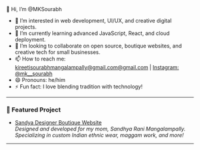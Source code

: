 👋 Hi, I’m @MKSourabh

- 👀 I’m interested in web development, UI/UX, and creative digital projects.
- 🌱 I’m currently learning advanced JavaScript, React, and cloud deployment.
- 💞️ I’m looking to collaborate on open source, boutique websites, and creative tech for small businesses.
- 📫 How to reach me: [kireetisourabhmangalampally@gmail.com@gmail.com](mailto:kireetisourabhmangalampally@gmail.com) | [Instagram: @mk__sourabh](https://instagram.com/mk__sourabh)
- 😄 Pronouns: he/him
- ⚡ Fun fact: I love blending tradition with technology!

---

### 🌟 Featured Project

- [Sandya Designer Boutique Website](https://sandyadesignerboutique.github.io/Store/)  
  _Designed and developed for my mom, Sandhya Rani Mangalampally.  
  Specializing in custom Indian ethnic wear, maggam work, and more!_

---

<!--
MKSourabh/MKSourabh is a ✨ special ✨ repository because its `README.md` (this file) appears on your GitHub profile.
You can click the Preview link to take a look at your changes.
-->
